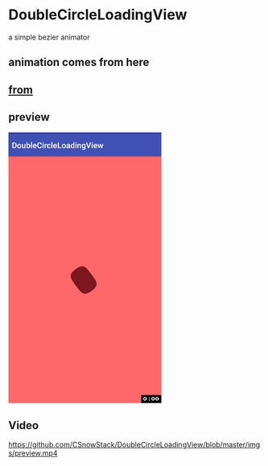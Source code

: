 # DoubleCircleLoadingView
 a simple bezier animator

## animation comes from here

## [from](https://www.uplabs.com/posts/dots-preloader)

## preview
![preview](https://github.com/CSnowStack/DoubleCircleLoadingView/blob/master/imgs/c.gif)


## Video

 https://github.com/CSnowStack/DoubleCircleLoadingView/blob/master/imgs/preview.mp4
